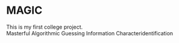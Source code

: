 # MAGIC
This is my first college project.
<br>
Masterful Algorithmic Guessing Information Characteridentification
